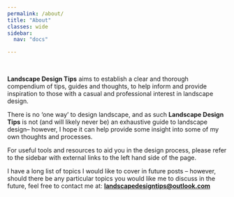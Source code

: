 ```yaml
---
permalink: /about/
title: "About"
classes: wide
sidebar:
  nav: "docs"

---
```

 
<BR>
 
**Landscape Design Tips** aims  to establish a clear and thorough compendium of tips, guides and thoughts, to help inform and provide inspiration to those with a casual and professional interest in landscape design. 

There is no ‘one way’ to design landscape, and as such **Landscape Design Tips** is not (and will likely never be) an exhaustive guide to landscape design– however, I hope it can help provide some insight into some of my own thoughts and processes.

For useful tools and resources to aid you in the design process, please refer to the sidebar with external links to the left hand side of the page.

I have a long list of topics I would like to cover in future posts – however, should there be any particular topics you would like me to discuss in the future, feel free to contact me at: **landscapedesigntips@outlook.com**

